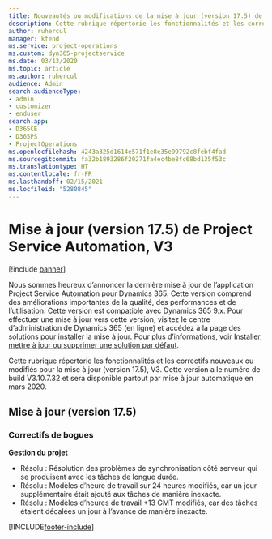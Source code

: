 ```yaml
---
title: Nouveautés ou modifications de la mise à jour (version 17.5) de Project Service Automation (correctif logiciel), V3
description: Cette rubrique répertorie les fonctionnalités et les correctifs disponibles pour la mise à jour (version 17.5) de Project Service Automation, V3.
author: ruhercul
manager: kfend
ms.service: project-operations
ms.custom: dyn365-projectservice
ms.date: 03/13/2020
ms.topic: article
ms.author: ruhercul
audience: Admin
search.audienceType:
- admin
- customizer
- enduser
search.app:
- D365CE
- D365PS
- ProjectOperations
ms.openlocfilehash: 4243a325d1614e571f1e8e35e99792c8febf4fad
ms.sourcegitcommit: fa32b1893286f20271fa4ec4be8fc68bd135f53c
ms.translationtype: HT
ms.contentlocale: fr-FR
ms.lasthandoff: 02/15/2021
ms.locfileid: "5280845"
---
```

# <a name="project-service-automation-update-release-175-v3"></a>Mise à jour (version 17.5) de Project Service Automation, V3

[!include [banner](../includes/psa-now-project-operations.md)]

Nous sommes heureux d’annoncer la dernière mise à jour de l’application Project Service Automation pour Dynamics 365. Cette version comprend des améliorations importantes de la qualité, des performances et de l’utilisation.  Cette version est compatible avec Dynamics 365 9.x. Pour effectuer une mise à jour vers cette version, visitez le centre d’administration de Dynamics 365 (en ligne) et accédez à la page des solutions pour installer la mise à jour. Pour plus d’informations, voir [Installer, mettre à jour ou supprimer une solution par défaut](https://docs.microsoft.com/power-platform/admin/install-remove-preferred-solution).

Cette rubrique répertorie les fonctionnalités et les correctifs nouveaux ou modifiés pour la mise à jour (version 17.5), V3. Cette version a le numéro de build V3.10.7.32 et sera disponible partout par mise à jour automatique en mars 2020.


## <a name="update-release-175"></a>Mise à jour (version 17.5)

### <a name="bug-fixes"></a>Correctifs de bogues


**Gestion du projet**

- Résolu : Résolution des problèmes de synchronisation côté serveur qui se produisent avec les tâches de longue durée.
- Résolu : Modèles d’heure de travail sur 24 heures modifiés, car un jour supplémentaire était ajouté aux tâches de manière inexacte.
- Résolu : Modèles d’heures de travail +13 GMT modifiés, car des tâches étaient décalées un jour à l’avance de manière inexacte.



[!INCLUDE[footer-include](../includes/footer-banner.md)]